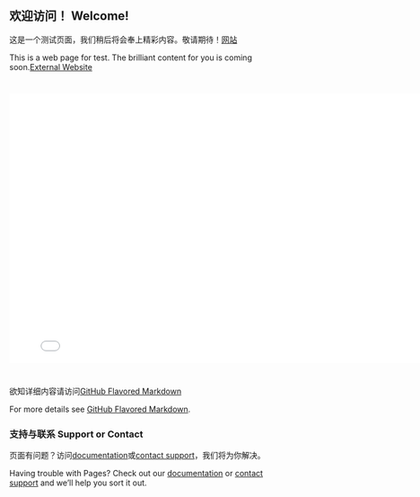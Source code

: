 ## 欢迎访问！ Welcome!

这是一个测试页面，我们稍后将会奉上精彩内容。敬请期待！[网站](mymusicalworld.github.io/innerWebsite.html)

This is a web page for test. The brilliant content for you is coming soon.[External Website](javascript-2020.github.io/innerWebsite.html)


<!--
### Markdown

Markdown is a lightweight and easy-to-use syntax for styling your writing. It includes conventions for

```markdown
Syntax highlighted code block

# Header 1
## Header 2
### Header 3

- Bulleted
- List

1. Numbered
2. List

**Bold** and _Italic_ and `Code` text

[Link](url) and ![Image](src)
```
-->
#

<iframe src="//player.bilibili.com/player.html?aid=24868220&bvid=BV1XW411w7TB&cid=129317837&page=9" height="480px" width="800px" scrolling="no" border="0" frameborder="no" framespacing="0" allowfullscreen="true"> </iframe>

#

欲知详细内容请访问[GitHub Flavored Markdown](https://guides.github.com/features/mastering-markdown/)

For more details see [GitHub Flavored Markdown](https://guides.github.com/features/mastering-markdown/).

<!--
### Jekyll Themes

Your Pages site will use the layout and styles from the Jekyll theme you have selected in your [repository settings](https://github.com/Javascript-2020/javascript-2020.github.io/settings). The name of this theme is saved in the Jekyll `_config.yml` configuration file.

-->

### 支持与联系 Support or Contact

页面有问题？访问[documentation](https://help.github.com/categories/github-pages-basics/)或[contact support](https://github.com/contact)，我们将为你解决。

Having trouble with Pages? Check out our [documentation](https://help.github.com/categories/github-pages-basics/) or [contact support](https://github.com/contact) and we’ll help you sort it out.
